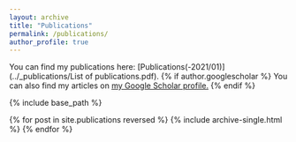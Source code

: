 ```yaml
---
layout: archive
title: "Publications"
permalink: /publications/
author_profile: true
---
```

You can find my publications here: [Publications(-2021/01)](../_publications/List of publications.pdf). 
{% if author.googlescholar %}
  You can also find my articles on <u><a href="{{author.googlescholar}}">my Google Scholar profile</a>.</u>
{% endif %}

{% include base_path %}

{% for post in site.publications reversed %}
  {% include archive-single.html %}
{% endfor %}
